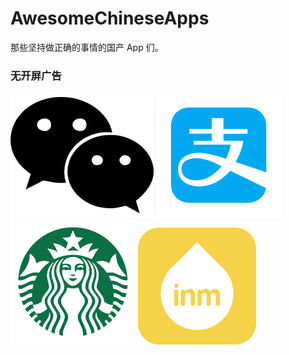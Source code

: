 # AwesomeChineseApps
那些坚持做正确的事情的国产 App 们。


### 无开屏广告

![微信](icons/wechat.png)
![支付宝](icons/alipay.png)
![星巴克](icons/starbucks.png)
![inm](icons/inm.png)

